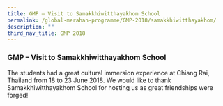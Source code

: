 ```yaml
---
title: GMP – Visit to Samakkhiwitthayakhom School
permalink: /global-merahan-programme/GMP-2018/samakkhiwitthayakhom/
description: ""
third_nav_title: GMP 2018
---
```

### GMP – Visit to Samakkhiwitthayakhom School 

The students had a great cultural immersion experience at Chiang Rai, Thailand from 18 to 23 June 2018. We would like to thank Samakkhiwitthayakhom School for hosting us as great friendships were forged!

